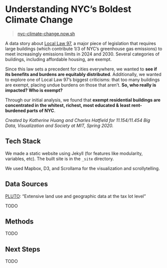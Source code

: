 # Understanding NYC’s Boldest Climate Change 

> [nyc-climate-change.now.sh](https://nyc-climate-change.now.sh/)

A data story about [Local Law 97](https://www.urbangreencouncil.org/content/projects/all-about-nycs-historic-building-emissions-law), a major piece of legislation that requires large buildings (which contribute 1/3 of NYC’s greenhouse gas emissions) to meet increasingly emissions limits in 2024 and 2030. Several categories of buildings, including affordable housing, are exempt.

Since this law sets a precedent for cities everywhere, we wanted to **see if its benefits and burdens are equitably distributed**. Additionally, we wanted to explore one of Local Law 97’s biggest criticisms: that too many buildings are exempt, placing undue burdens on those that aren’t. **So, who really is impacted? Who is exempt?**

Through our initial analysis, we found that **exempt residential buildings are concentrated in the whitest, richest, most educated & least rent-burdened parts of NYC**.

*Created by Katherine Huang and Charles Hatfield for 11.154/11.454 Big Data, Visualization and Society at MIT, Spring 2020.*

## Tech Stack

We made a static website using Jekyll (for features like modularity, variables, etc). The built site is in the `_site` directory.

We used Mapbox, D3, and Scrollama for the visualization and scrollytelling.

## Data Sources

[PLUTO](https://www1.nyc.gov/site/planning/data-maps/open-data/dwn-pluto-mappluto.page): “Extensive land use and geographic data at the tax lot level”

TODO

## Methods

TODO

## Next Steps

TODO